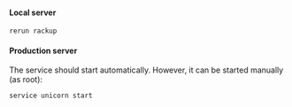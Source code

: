 #### Local server
    rerun rackup
    
#### Production server
The service should start automatically. However, it can be started manually (as root):

```
service unicorn start
```
